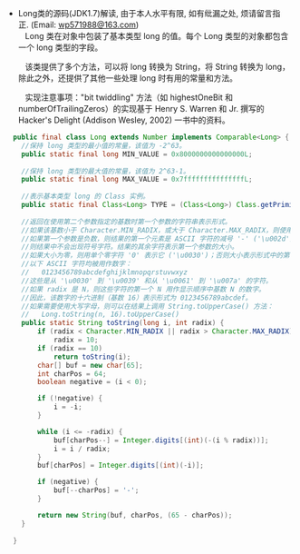 * Long类的源码(JDK1.7)解读, 由于本人水平有限, 如有纰漏之处, 烦请留言指正. (Email: wp571988@163.com)   
  &nbsp;&nbsp; Long 类在对象中包装了基本类型 long 的值。每个 Long 类型的对象都包含一个 long 类型的字段。

  &nbsp;&nbsp; 该类提供了多个方法，可以将 long 转换为 String，将 String 转换为 long，除此之外，还提供了其他一些处理 long 时有用的常量和方法。

  &nbsp;&nbsp; 实现注意事项："bit twiddling" 方法（如 highestOneBit 和 numberOfTrailingZeros）的实现基于 Henry S. Warren 和 Jr. 撰写的 Hacker's Delight (Addison Wesley, 2002) 一书中的资料。
  
```java
  public final class Long extends Number implements Comparable<Long> {
    //保持 long 类型的最小值的常量，该值为 -2^63。
    public static final long MIN_VALUE = 0x8000000000000000L;
    
    //保持 long 类型的最大值的常量，该值为 2^63-1。
    public static final long MAX_VALUE = 0x7fffffffffffffffL;
    
    //表示基本类型 long 的 Class 实例。
    public static final Class<Long> TYPE = (Class<Long>) Class.getPrimitiveClass("long");
    
    //返回在使用第二个参数指定的基数时第一个参数的字符串表示形式。
    //如果该基数小于 Character.MIN_RADIX，或大于 Character.MAX_RADIX，则使用基数 10。
    //如果第一个参数是负数，则结果的第一个元素是 ASCII 字符的减号 '-' ('\u002d')。如果第一个参数非负，
    //则结果中不会出现符号字符。结果的其余字符表示第一个参数的大小。
    //如果大小为零，则用单个零字符 '0' 表示它 ('\u0030')；否则大小表示形式中的第一个字符将不是零字符。
    //以下 ASCII 字符均被用作数字：
    //   0123456789abcdefghijklmnopqrstuvwxyz
    //这些是从 '\u0030' 到 '\u0039' 和从 '\u0061' 到 '\u007a' 的字符。
    //如果 radix 是 N，则这些字符的第一个 N 用作显示顺序中基数 N 的数字。
    //因此，该数字的十六进制（基数 16）表示形式为 0123456789abcdef。
    //如果需要使用大写字母，则可以在结果上调用 String.toUpperCase() 方法：
    //   Long.toString(n, 16).toUpperCase()
    public static String toString(long i, int radix) {
        if (radix < Character.MIN_RADIX || radix > Character.MAX_RADIX)
            radix = 10;
        if (radix == 10)
            return toString(i);
        char[] buf = new char[65];
        int charPos = 64;
        boolean negative = (i < 0);

        if (!negative) {
            i = -i;
        }

        while (i <= -radix) {
            buf[charPos--] = Integer.digits[(int)(-(i % radix))];
            i = i / radix;
        }
        buf[charPos] = Integer.digits[(int)(-i)];

        if (negative) {
            buf[--charPos] = '-';
        }

        return new String(buf, charPos, (65 - charPos));
    }
    
  }
```
